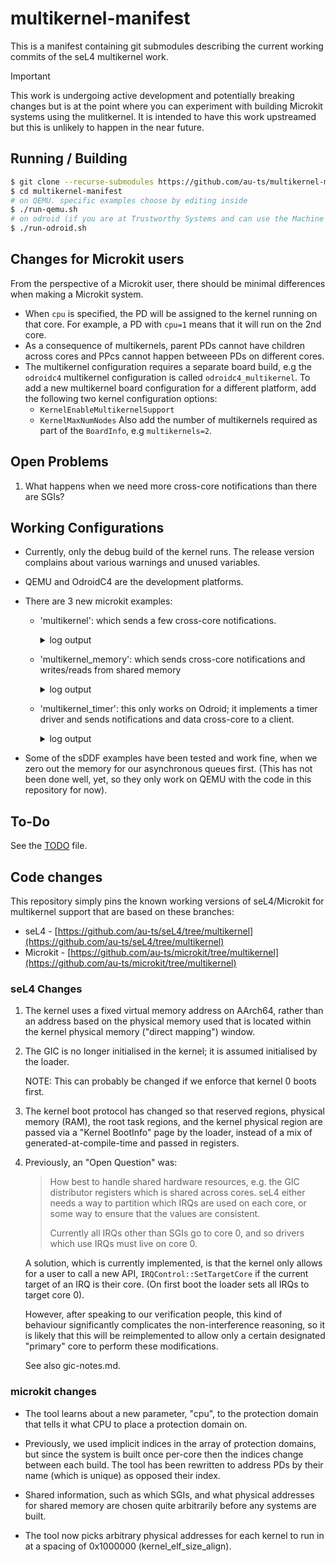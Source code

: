 # multikernel-manifest

This is a manifest containing git submodules describing the current working commits
of the seL4 multikernel work.

> [!IMPORTANT]
> This work is undergoing active development and potentially breaking changes
> but is at the point where you can experiment with building Microkit systems
> using the mulitkernel.
> It is intended to have this work upstreamed but this is unlikely to happen in
> the near future.

## Running / Building

```sh
$ git clone --recurse-submodules https://github.com/au-ts/multikernel-manifest
$ cd multikernel-manifest
# on QEMU. specific examples choose by editing inside
$ ./run-qemu.sh
# on odroid (if you are at Trustworthy Systems and can use the Machine Queue)
$ ./run-odroid.sh
```

## Changes for Microkit users

From the perspective of a Microkit user, there should be minimal differences
when making a Microkit system.

* When `cpu` is specified, the PD will be assigned to the kernel running on that
  core. For example, a PD with `cpu=1` means that it will run on the 2nd core.
* As a consequence of multikernels, parent PDs cannot have children across cores
  and PPcs cannot happen betweeen PDs on different cores.
* The multikernel configuration requires a separate board build, e.g the `odroidc4`
  multikernel configuration is called `odroidc4_multikernel`. To add a new multikernel
  board configuration for a different platform, add the following two kernel configuration options:
    * `KernelEnableMultikernelSupport`
    * `KernelMaxNumNodes`
  Also add the number of multikernels required as part of the `BoardInfo`, e.g `multikernels=2`.

## Open Problems

1.  What happens when we need more cross-core notifications than there are SGIs?

## Working Configurations

- Currently, only the debug build of the kernel runs. The release version
  complains about various warnings and unused variables.

- QEMU and OdroidC4 are the development platforms.

- There are 3 new microkit examples:

    - 'multikernel': which sends a few cross-core notifications.

        <details>
            <summary>log output</summary>

            ```
            LDR|INFO: Flags:                0x0000000000000001
                         seL4 configured as hypervisor
            LDR|INFO: Kernel: 0x0000000000000000
            LDR|INFO: Kernel: 0x0000000000000001
            LDR|INFO: region: 0x00000000   addr: 0x0000000060000000   size: 0x0000000000246000   offset: 0x0000000000000000   type: 0x0000000000000001
            LDR|INFO: region: 0x00000001   addr: 0x0000000061000000   size: 0x0000000000246000   offset: 0x0000000000246000   type: 0x0000000000000001
            LDR|INFO: region: 0x00000002   addr: 0x000000006024a000   size: 0x0000000000009970   offset: 0x000000000048c000   type: 0x0000000000000001
            LDR|INFO: region: 0x00000003   addr: 0x000000006124a000   size: 0x0000000000009970   offset: 0x0000000000495970   type: 0x0000000000000001
            LDR|INFO: region: 0x00000004   addr: 0x0000000060246000   size: 0x0000000000001080   offset: 0x000000000049f2e0   type: 0x0000000000000001
            LDR|INFO: region: 0x00000005   addr: 0x0000000060248000   size: 0x00000000000008c0   offset: 0x00000000004a0360   type: 0x0000000000000001
            LDR|INFO: region: 0x00000006   addr: 0x0000000060249000   size: 0x0000000000000090   offset: 0x00000000004a0c20   type: 0x0000000000000001
            LDR|INFO: region: 0x00000007   addr: 0x0000000061246000   size: 0x0000000000001080   offset: 0x00000000004a0cb0   type: 0x0000000000000001
            LDR|INFO: region: 0x00000008   addr: 0x0000000061248000   size: 0x0000000000000950   offset: 0x00000000004a1d30   type: 0x0000000000000001
            LDR|INFO: region: 0x00000009   addr: 0x0000000061249000   size: 0x0000000000000090   offset: 0x00000000004a2680   type: 0x0000000000000001
            LDR|INFO: copying region 0x00000000
            LDR|INFO: copying region 0x00000001
            LDR|INFO: copying region 0x00000002
            LDR|INFO: copying region 0x00000003
            LDR|INFO: copying region 0x00000004
            LDR|INFO: copying region 0x00000005
            LDR|INFO: copying region 0x00000006
            LDR|INFO: copying region 0x00000007
            LDR|INFO: copying region 0x00000008
            LDR|INFO: copying region 0x00000009
            LDR|INFO: Configuring GICv2 for ARM
            LDR|INFO: # of multikernels is 2
            LDR|INFO: CurrentEL=EL2
            LDR|INFO: Resetting CNTVOFF
            LDR|INFO: Boot CPU ID (0)
            LDR|INFO: Starting other CPUs (0x00000001)
            LDR|INFO: CurrentEL=EL2
            LDR|INFO: Resetting CNTVOFF
            LDR|INFO: secondary (CPU 0x00000001) has MPIDR_EL1: 0x0000000080000001
            LDR|INFO: enabling MMU (CPU 0x00000001)
            LDR|INFO: jumping to kernel (CPU 0x00000001)
            LDR|INFO: enabling self MMU
            LDR|INFO: jumping to first kernel
            LDR|INFO: Kernel starting: 0
                    has entry point: 0x000000ffff000000
                    has kernel_boot_info_p: 0x0000000070013030
            hi
            kernel boot info addr: 0x70013030
            root task v_entry: 0x8a000000
            num_kernel_regions: 1
            num_ram_regions: 1
            num_root_task_regions: 1
            num_reserved_regions: 1
            kernel_regions addr: 0x70013048
            ram_regions addr: 0x70013058
            root_task_regions addr: 0x70013068
            reserved_regions addr: 0x70013088
            end of kernel boot info addr: 0x70013098
            kernel_regions[0].base = 0x60000000
            kernel_regions[0].end = 0x0
            ram_regions[0].base = 0x60000000
            ram_regions[0].end = 0x61000000
            root_task_regions[0].paddr_base = 0x6024a000
            root_task_regions[0].paddr_end = 0x60254000
            root_task_regions[0].vaddr_base = 0x8a000000
            reserved_regions[0].base = 0x60246000
            reserved_regions[0].end = 0x6024a000
            Bootstrapping kernel
            available phys memory regions: 1
              [60000000..61000000)
            reserved phys memory regions: 3
              [60000000..60246000)
              [60246000..6024a000)
              [6024a000..60254000)
            MPIDR_EL1: 80000000
            MPIDR_EL1:U: multiprocessor
            MPIDR_EL1:MT: no SMT
            MPIDR_EL1:Aff0: 0
            MPIDR_EL1:Aff1: 0
            MPIDR_EL1:Aff2: 0
            MPIDR_EL1:Aff3: 0
            Booting all finished, dropped to user space
            MON|INFO: Microkit Bootstrap
            MON|INFO: bootinfo untyped list matches expected list
            current node: 0x0000000000000000
            num nodes: 0x0000000000000002
            bootinfo untyped.end: 0x0000000000000059
            MON|INFO: bootinfo untyped list matches expected list
            MON|INFO: Number of bootstrap invocations: 0x00000009
            MON|INFO: Number of system invocations:    0x0000003e
            MON|INFO: completed bootstrap invocations
            MON|INFO: completed system invocations
            core0: hello, world (from core 0)
            core0: shared_v: 50331648
            core0: shared_p: 3221221376
            core0: shared value: 0
            LDR|INFO: Kernel starting: 1
                    has entry point: 0x000000ffff000000
                    has kernel_boot_info_p: 0x0000000070014030
            hi
            kernel boot info addr: 0x70014030
            root task v_entry: 0x8a000000
            num_kernel_regions: 1
            num_ram_regions: 1
            num_root_task_regions: 1
            num_reserved_regions: 1
            kernel_regions addr: 0x70014048
            ram_regions addr: 0x70014058
            root_task_regions addr: 0x70014068
            reserved_regions addr: 0x70014088
            end of kernel boot info addr: 0x70014098
            kernel_regions[0].base = 0x61000000
            kernel_regions[0].end = 0x0
            ram_regions[0].base = 0x61000000
            ram_regions[0].end = 0x62000000
            root_task_regions[0].paddr_base = 0x6124a000
            root_task_regions[0].paddr_end = 0x61254000
            root_task_regions[0].vaddr_base = 0x8a000000
            reserved_regions[0].base = 0x61246000
            reserved_regions[0].end = 0x6124a000
            Bootstrapping kernel
            available phys memory regions: 1
              [61000000..62000000)
            reserved phys memory regions: 3
              [61000000..61246000)
              [61246000..6124a000)
              [6124a000..61254000)
            MPIDR_EL1: 80000001
            MPIDR_EL1:U: multiprocessor
            MPIDR_EL1:MT: no SMT
            MPIDR_EL1:Aff0: 1
            MPIDR_EL1:Aff1: 0
            MPIDR_EL1:Aff2: 0
            MPIDR_EL1:Aff3: 0
            Booting all finished, dropped to user space
            MON|INFO: Microkit Bootstrap
            MON|INFO: bootinfo untyped list matches expected list
            current node: 0x0000000000000001
            num nodes: 0x0000000000000002
            bootinfo untyped.end: 0x0000000000000059
            MON|INFO: bootinfo untyped list matches expected list
            MON|INFO: Number of bootstrap invocations: 0x00000009
            MON|INFO: Number of system invocations:    0x0000003e
            MON|INFO: completed bootstrap invocations
            MON|INFO: completed system invocations
            core1: hello, world (from core 1)
            core1: shared_v: 50331648
            core1: shared_p: 3221221376
            core1: shared value: 0
            core1: new shared value: 128
            core0: notified: 0 (cross core)
            core0: shared value: 128
            ```
        </details>


    - 'multikernel_memory': which sends cross-core notifications and writes/reads from shared memory

        <details>
            <summary>log output</summary>

            ```
            LDR|INFO: Flags:                0x0000000000000001
                         seL4 configured as hypervisor
            LDR|INFO: Kernel: 0x0000000000000000
            LDR|INFO: Kernel: 0x0000000000000001
            LDR|INFO: region: 0x00000000   addr: 0x0000000060000000   size: 0x0000000000246000   offset: 0x0000000000000000   type: 0x0000000000000001
            LDR|INFO: region: 0x00000001   addr: 0x0000000061000000   size: 0x0000000000246000   offset: 0x0000000000246000   type: 0x0000000000000001
            LDR|INFO: region: 0x00000002   addr: 0x000000006024c000   size: 0x0000000000009970   offset: 0x000000000048c000   type: 0x0000000000000001
            LDR|INFO: region: 0x00000003   addr: 0x0000000061249000   size: 0x0000000000009970   offset: 0x0000000000495970   type: 0x0000000000000001
            LDR|INFO: region: 0x00000004   addr: 0x0000000060246000   size: 0x0000000000001188   offset: 0x000000000049f2e0   type: 0x0000000000000001
            LDR|INFO: region: 0x00000005   addr: 0x0000000060248000   size: 0x0000000000000920   offset: 0x00000000004a0468   type: 0x0000000000000001
            LDR|INFO: region: 0x00000006   addr: 0x0000000060249000   size: 0x0000000000000080   offset: 0x00000000004a0d88   type: 0x0000000000000001
            LDR|INFO: region: 0x00000007   addr: 0x000000006024a000   size: 0x0000000000000920   offset: 0x00000000004a0e08   type: 0x0000000000000001
            LDR|INFO: region: 0x00000008   addr: 0x000000006024b000   size: 0x0000000000000080   offset: 0x00000000004a1728   type: 0x0000000000000001
            LDR|INFO: region: 0x00000009   addr: 0x0000000061246000   size: 0x0000000000000a88   offset: 0x00000000004a17a8   type: 0x0000000000000001
            LDR|INFO: region: 0x0000000a   addr: 0x0000000061247000   size: 0x0000000000000968   offset: 0x00000000004a2230   type: 0x0000000000000001
            LDR|INFO: region: 0x0000000b   addr: 0x0000000061248000   size: 0x0000000000000080   offset: 0x00000000004a2b98   type: 0x0000000000000001
            LDR|INFO: copying region 0x00000000
            LDR|INFO: copying region 0x00000001
            LDR|INFO: copying region 0x00000002
            LDR|INFO: copying region 0x00000003
            LDR|INFO: copying region 0x00000004
            LDR|INFO: copying region 0x00000005
            LDR|INFO: copying region 0x00000006
            LDR|INFO: copying region 0x00000007
            LDR|INFO: copying region 0x00000008
            LDR|INFO: copying region 0x00000009
            LDR|INFO: copying region 0x0000000a
            LDR|INFO: copying region 0x0000000b
            LDR|INFO: Configuring GICv2 for ARM
            LDR|INFO: # of multikernels is 2
            LDR|INFO: CurrentEL=EL2
            LDR|INFO: Resetting CNTVOFF
            LDR|INFO: Boot CPU ID (0)
            LDR|INFO: Starting other CPUs (0x00000001)
            LDR|INFO: CurrentEL=EL2
            LDR|INFO: Resetting CNTVOFF
            LDR|INFO: secondary (CPU 0x00000001) has MPIDR_EL1: 0x0000000080000001
            LDR|INFO: enabling MMU (CPU 0x00000001)
            LDR|INFO: jumping to kernel (CPU 0x00000001)
            LDR|INFO: enabling self MMU
            LDR|INFO: jumping to first kernel
            LDR|INFO: Kernel starting: 0
                    has entry point: 0x000000ffff000000
                    has kernel_boot_info_p: 0x0000000070013030
            hi
            kernel boot info addr: 0x70013030
            root task v_entry: 0x8a000000
            num_kernel_regions: 1
            num_ram_regions: 1
            num_root_task_regions: 1
            num_reserved_regions: 1
            kernel_regions addr: 0x70013048
            ram_regions addr: 0x70013058
            root_task_regions addr: 0x70013068
            reserved_regions addr: 0x70013088
            end of kernel boot info addr: 0x70013098
            kernel_regions[0].base = 0x60000000
            kernel_regions[0].end = 0x0
            ram_regions[0].base = 0x60000000
            ram_regions[0].end = 0x61000000
            root_task_regions[0].paddr_base = 0x6024c000
            root_task_regions[0].paddr_end = 0x60256000
            root_task_regions[0].vaddr_base = 0x8a000000
            reserved_regions[0].base = 0x60246000
            reserved_regions[0].end = 0x6024c000
            Bootstrapping kernel
            available phys memory regions: 1
              [60000000..61000000)
            reserved phys memory regions: 3
              [60000000..60246000)
              [60246000..6024c000)
              [6024c000..60256000)
            MPIDR_EL1: 80000000
            MPIDR_EL1:U: multiprocessor
            MPIDR_EL1:MT: no SMT
            MPIDR_EL1:Aff0: 0
            MPIDR_EL1:Aff1: 0
            MPIDR_EL1:Aff2: 0
            MPIDR_EL1:Aff3: 0
            Booting all finished, dropped to user space
            MON|INFO: Microkit Bootstrap
            MON|INFO: bootinfo untyped list matches expected list
            current node: 0x0000000000000000
            num nodes: 0x0000000000000002
            bootinfo untyped.end: 0x0000000000000059
            MON|INFO: bootinfo untyped list matches expected list
            MON|INFO: Number of bootstrap invocations: 0x00000009
            MON|INFO: Number of system invocations:    0x0000003d
            MON|INFO: completed bootstrap invocations
            MON|INFO: completed system invocations
            core0_B: hello, world (from core 0)
            core0_B: notifying same core on 5
            core0_A: hello, world (from core 0)
            core0_A: notifying same core on 5
            core0_A: notified: 5 (same core)
            core0_B: notified: 5 (same core)
            LDR|INFO: Kernel starting: 1
                    has entry point: 0x000000ffff000000
                    has kernel_boot_info_p: 0x0000000070014030
            hi
            kernel boot info addr: 0x70014030
            root task v_entry: 0x8a000000
            num_kernel_regions: 1
            num_ram_regions: 1
            num_root_task_regions: 1
            num_reserved_regions: 1
            kernel_regions addr: 0x70014048
            ram_regions addr: 0x70014058
            root_task_regions addr: 0x70014068
            reserved_regions addr: 0x70014088
            end of kernel boot info addr: 0x70014098
            kernel_regions[0].base = 0x61000000
            kernel_regions[0].end = 0x0
            ram_regions[0].base = 0x61000000
            ram_regions[0].end = 0x62000000
            root_task_regions[0].paddr_base = 0x61249000
            root_task_regions[0].paddr_end = 0x61253000
            root_task_regions[0].vaddr_base = 0x8a000000
            reserved_regions[0].base = 0x61246000
            reserved_regions[0].end = 0x61249000
            Bootstrapping kernel
            available phys memory regions: 1
              [61000000..62000000)
            reserved phys memory regions: 3
              [61000000..61246000)
              [61246000..61249000)
              [61249000..61253000)
            MPIDR_EL1: 80000001
            MPIDR_EL1:U: multiprocessor
            MPIDR_EL1:MT: no SMT
            MPIDR_EL1:Aff0: 1
            MPIDR_EL1:Aff1: 0
            MPIDR_EL1:Aff2: 0
            MPIDR_EL1:Aff3: 0
            Booting all finished, dropped to user space
            MON|INFO: Microkit Bootstrap
            MON|INFO: bootinfo untyped list matches expected list
            current node: 0x0000000000000001
            num nodes: 0x0000000000000002
            bootinfo untyped.end: 0x000000000000005a
            MON|INFO: bootinfo untyped list matches expected list
            MON|INFO: Number of bootstrap invocations: 0x00000009
            MON|INFO: Number of system invocations:    0x00000028
            MON|INFO: completed bootstrap invocations
            MON|INFO: completed system invocations
            core1: hello, world (from core 1)
            core1: signalling from core 1 to core 0
            core0_A: notified: 0 (cross core)
            core0_A: replying from core 0 to core 1
            core1: notified: 0 (cross core)
            core1: replying from core 1 to core 0
            core0_A: notified: 0 (cross core)
            core0_A: replying from core 0 to core 1
            core1: notified: 0 (cross core)
            core1: replying from core 1 to core 0
            core0_A: notified: 0 (cross core)
            core0_A: replying from core 0 to core 1
            core1: notified: 0 (cross core)
            core1: replying from core 1 to core 0
            core0_A: notified: 0 (cross core)
            core0_A: replying from core 0 to core 1
            core1: notified: 0 (cross core)
            core1: replying from core 1 to core 0
            core0_A: notified: 0 (cross core)
            core0_A: replying from core 0 to core 1
            core1: notified: 0 (cross core)
            core1: replying from core 1 to core 0
            core0_A: notified: 0 (cross core)
            core0_A: replying from core 0 to core 1
            core1: notified: 0 (cross core)
            core1: stopping after 5 notifications
            ```
        </details>


    - 'multikernel_timer': this only works on Odroid; it implements a timer driver and sends notifications
                           and data cross-core to a client.

        <details>
            <summary>log output</summary>

            ```
            LDR|INFO: Flags:                0x0000000000000001
                         seL4 configured as hypervisor
            LDR|INFO: Kernel: 0x0000000000000000
            LDR|INFO: Kernel: 0x0000000000000001
            LDR|INFO: region: 0x00000000   addr: 0x0000000000000000   size: 0x000000000024a000   offset: 0x0000000000000000   type: 0x0000000000000001
            LDR|INFO: region: 0x00000001   addr: 0x0000000001000000   size: 0x000000000024a000   offset: 0x000000000024a000   type: 0x0000000000000001
            LDR|INFO: region: 0x00000002   addr: 0x000000000024e000   size: 0x0000000000009970   offset: 0x0000000000494000   type: 0x0000000000000001
            LDR|INFO: region: 0x00000003   addr: 0x000000000124d000   size: 0x0000000000009970   offset: 0x000000000049d970   type: 0x0000000000000001
            LDR|INFO: region: 0x00000004   addr: 0x000000000024a000   size: 0x0000000000001630   offset: 0x00000000004a72e0   type: 0x0000000000000001
            LDR|INFO: region: 0x00000005   addr: 0x000000000024c000   size: 0x00000000000009d8   offset: 0x00000000004a8910   type: 0x0000000000000001
            LDR|INFO: region: 0x00000006   addr: 0x000000000024d000   size: 0x00000000000000b0   offset: 0x00000000004a92e8   type: 0x0000000000000001
            LDR|INFO: region: 0x00000007   addr: 0x000000000124a000   size: 0x0000000000000ed0   offset: 0x00000000004a9398   type: 0x0000000000000001
            LDR|INFO: region: 0x00000008   addr: 0x000000000124b000   size: 0x00000000000008f0   offset: 0x00000000004aa268   type: 0x0000000000000001
            LDR|INFO: region: 0x00000009   addr: 0x000000000124c000   size: 0x0000000000000090   offset: 0x00000000004aab58   type: 0x0000000000000001
            LDR|INFO: copying region 0x00000000
            LDR|INFO: copying region 0x00000001
            LDR|INFO: copying region 0x00000002
            LDR|INFO: copying region 0x00000003
            LDR|INFO: copying region 0x00000004
            LDR|INFO: copying region 0x00000005
            LDR|INFO: copying region 0x00000006
            LDR|INFO: copying region 0x00000007
            LDR|INFO: copying region 0x00000008
            LDR|INFO: copying region 0x00000009
            LDR|INFO: Configuring GICv2 for ARM
            LDR|INFO: # of multikernels is 2
            LDR|INFO: CurrentEL=EL2
            LDR|INFO: Resetting CNTVOFF
            LDR|INFO: Boot CPU ID (0)
            LDR|INFO: Starting other CPUs (0x00000001)
            LDR|INFO: CurrentEL=EL2
            LDR|INFO: Resetting CNTVOFF
            LDR|INFO: secondary (CPU 0x00000001) has MPIDR_EL1: 0x0000000081000100
            LDR|INFO: enabling MMU (CPU 0x00000001)
            LDR|INFO: jumping to kernel (CPU 0x00000001)
            LDR|INFO: enabling self MMU
            LDR|INFO: jumping to first kernel
            LDR|INFO: Kernel starting: 0
                    has entry point: 0x000000ffff000000
                    has kernel_boot_info_p: 0x0000000020013030
            hi
            kernel boot info addr: 0x20013030
            root task v_entry: 0x8a000000
            num_kernel_regions: 1
            num_ram_regions: 1
            num_root_task_regions: 1
            num_reserved_regions: 1
            kernel_regions addr: 0x20013048
            ram_regions addr: 0x20013058
            root_task_regions addr: 0x20013068
            reserved_regions addr: 0x20013088
            end of kernel boot info addr: 0x20013098
            kernel_regions[0].base = 0x0
            kernel_regions[0].end = 0x0
            ram_regions[0].base = 0x0
            ram_regions[0].end = 0x1000000
            root_task_regions[0].paddr_base = 0x24e000
            root_task_regions[0].paddr_end = 0x258000
            root_task_regions[0].vaddr_base = 0x8a000000
            reserved_regions[0].base = 0x24a000
            reserved_regions[0].end = 0x24e000
            Bootstrapping kernel
            available phys memory regions: 1
              [0..1000000)
            reserved phys memory regions: 3
              [0..24a000)
              [24a000..24e000)
              [24e000..258000)
            MPIDR_EL1: 81000000
            MPIDR_EL1:U: multiprocessor
            MPIDR_EL1:MT: SMT
            MPIDR_EL1:Aff0: 0
            MPIDR_EL1:Aff1: 0
            MPIDR_EL1:Aff2: 0
            MPIDR_EL1:Aff3: 0
            Booting all finished, dropped to user space
            MON|INFO: Microkit Bootstrap
            MON|INFO: bootinfo untyped list matches expected list
            current node: 0x0000000000000000
            num nodes: 0x0000000000000002
            bootinfo untyped.end: 0x0000000000000053
            MON|INFO: bootinfo untyped list matches expected list
            MON|INFO: Number of bootstrap invocations: 0x00000009
            MON|INFO: Number of system invocations:    0x00000052
            MON|INFO: completed bootstrap invocations
            MON|INFO: completed system invocations
            Setting a timeout of 1 second.
            TIMER: Got timer interrupt!
            TIMER: Got timer interrupt!
            TIMER: Got timer interrupt!
            LDR|INFO: Kernel starting: 1
                    has entry point: 0x000000ffff000000
                    has kernel_boot_info_p: 0x0000000020014030
            hi
            kernel boot info addr: 0x20014030
            root task v_entry: 0x8a000000
            num_kernel_regions: 1
            num_ram_regions: 1
            num_root_task_regions: 1
            num_reserved_regions: 1
            kernel_regions addr: 0x20014048
            ram_regions addr: 0x20014058
            root_task_regions addr: 0x20014068
            reserved_regions addr: 0x20014088
            end of kernel boot info addr: 0x20014098
            kernel_regions[0].base = 0x1000000
            kernel_regions[0].end = 0x0
            ram_regions[0].base = 0x1000000
            ram_regions[0].end = 0x2000000
            root_task_regions[0].paddr_base = 0x124d000
            root_task_regions[0].paddr_end = 0x1257000
            root_task_regions[0].vaddr_base = 0x8a000000
            reserved_regions[0].base = 0x124a000
            reserved_regions[0].end = 0x124d000
            Bootstrapping kernel
            available phys memory regions: 1
              [1000000..2000000)
            reserved phys memory regions: 3
              [1000000..124a000)
              [124a000..124d000)
              [124d000..1257000)
            MPIDR_EL1: 81000100
            MPIDR_EL1:U: multiprocessor
            MPIDR_EL1:MT: SMT
            MPIDR_EL1:Aff0: 0
            MPIDR_EL1:Aff1: 1
            MPIDR_EL1:Aff2: 0
            MPIDR_EL1:Aff3: 0
            Booting all finished, dropped to user space
            MON|INFO: Microkit Bootstrap
            MON|INFO: bootinfo untyped list matches expected list
            current node: 0x0000000000000001
            num nodes: 0x0000000000000002
            bootinfo untyped.end: 0x0000000000000054
            MON|INFO: bootinfo untyped list matches expected list
            MON|INFO: Number of bootstrap invocations: 0x00000009
            MON|INFO: Number of system invocations:    0x00000038
            MON|INFO: completed bootstrap invocations
            MON|INFO: completed system invocations
            TIMER: Got timer interrupt!
            CLIENT: Got timer notification
            CLIENT: Current time is: 0x00000000eed0fe50
            TIMER: Got timer interrupt!
            CLIENT: Got timer notification
            CLIENT: Current time is: 0x000000012a7ae768
            TIMER: Got timer interrupt!
            CLIENT: Got timer notification
            CLIENT: Current time is: 0x000000016624f3a8
            TIMER: Got timer interrupt!
            CLIENT: Got timer notification
            CLIENT: Current time is: 0x00000001a1ceffe8
            TIMER: Got timer interrupt!
            CLIENT: Got timer notification
            CLIENT: Current time is: 0x00000001dd790c28
            ```
        </details>


- Some of the sDDF examples have been tested and work fine, when we zero out
  the memory for our asynchronous queues first. (This has not been done well,
  yet, so they only work on QEMU with the code in this repository for now).

## To-Do

See the [TODO](./TODO) file.

## Code changes

This repository simply pins the known working versions of seL4/Microkit for
multikernel support that are based on these branches:
* seL4 - [https://github.com/au-ts/seL4/tree/multikernel](https://github.com/au-ts/seL4/tree/multikernel)
* Microkit - [https://github.com/au-ts/microkit/tree/multikernel](https://github.com/au-ts/microkit/tree/multikernel)

### seL4 Changes

1.  The kernel uses a fixed virtual memory address on AArch64, rather than
    an address based on the physical memory used that is located within the
    kernel physical memory ("direct mapping") window.

2.  The GIC is no longer initialised in the kernel; it is assumed initialised
    by the loader.

    NOTE: This can probably be changed if we enforce that kernel 0 boots first.

3.  The kernel boot protocol has changed so that reserved regions, physical memory (RAM),
    the root task regions, and the kernel physical region are passed via a
    "Kernel BootInfo" page by the loader, instead of a mix of generated-at-compile-time
    and passed in registers.

4.  Previously, an "Open Question" was:

    >    How best to handle shared hardware resources, e.g. the GIC distributor registers
    >    which is shared across cores. seL4 either needs a way to partition which IRQs
    >    are used on each core, or some way to ensure that the values are consistent.
    >
    >    Currently all IRQs other than SGIs go to core 0, and so drivers which use IRQs
    >    must live on core 0.

    A solution, which is currently implemented, is that the kernel only allows
    for a user to call a new API, `IRQControl::SetTargetCore` if the current
    target of an IRQ is their core. (On first boot the loader sets all IRQs
    to target core 0).

    However, after speaking to our verification people, this kind of behaviour
    significantly complicates the non-interference reasoning, so it is likely
    that this will be reimplemented to allow only a certain designated "primary"
    core to perform these modifications.

    See also gic-notes.md.


### microkit changes

-   The tool learns about a new parameter, "cpu", to the protection domain
    that tells it what CPU to place a protection domain on.

-   Previously, we used implicit indices in the array of protection domains,
    but since the system is built once per-core then the indices change between
    each build. The tool has been rewritten to address PDs by their name
    (which is unique) as opposed their index.

-   Shared information, such as which SGIs, and what physical addresses for
    shared memory are chosen quite arbitrarily before any systems are built.

-   The tool now picks arbitrary physical addresses for each kernel to run in
    at a spacing of 0x1000000 (kernel_elf_size_align).
